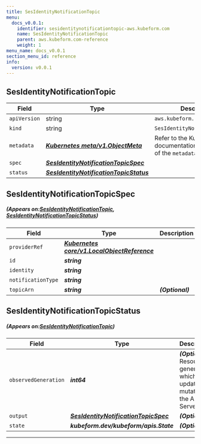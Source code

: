 ```yaml
---
title: SesIdentityNotificationTopic
menu:
  docs_v0.0.1:
    identifier: sesidentitynotificationtopic-aws.kubeform.com
    name: SesIdentityNotificationTopic
    parent: aws.kubeform.com-reference
    weight: 1
menu_name: docs_v0.0.1
section_menu_id: reference
info:
  version: v0.0.1
---
```


## SesIdentityNotificationTopic
| Field | Type | Description |
| ------ | ----- | ----------- |
| `apiVersion` | string | `aws.kubeform.com/v1alpha1` |
|    `kind` | string | `SesIdentityNotificationTopic` |
| `metadata` | ***[Kubernetes meta/v1.ObjectMeta](https://kubernetes.io/docs/reference/generated/kubernetes-api/v1.13/#objectmeta-v1-meta)***|Refer to the Kubernetes API documentation for the fields of the `metadata` field.|
| `spec` | ***[SesIdentityNotificationTopicSpec](#SesIdentityNotificationTopicSpec)***||
| `status` | ***[SesIdentityNotificationTopicStatus](#SesIdentityNotificationTopicStatus)***||
## SesIdentityNotificationTopicSpec
##### (Appears on:[SesIdentityNotificationTopic](#SesIdentityNotificationTopic), [SesIdentityNotificationTopicStatus](#SesIdentityNotificationTopicStatus))
| Field | Type | Description |
| ------ | ----- | ----------- |
| `providerRef` | ***[Kubernetes core/v1.LocalObjectReference](https://kubernetes.io/docs/reference/generated/kubernetes-api/v1.13/#localobjectreference-v1-core)***||
| `id` | ***string***||
| `identity` | ***string***||
| `notificationType` | ***string***||
| `topicArn` | ***string***| ***(Optional)*** |
## SesIdentityNotificationTopicStatus
##### (Appears on:[SesIdentityNotificationTopic](#SesIdentityNotificationTopic))
| Field | Type | Description |
| ------ | ----- | ----------- |
| `observedGeneration` | ***int64***| ***(Optional)*** Resource generation, which is updated on mutation by the API Server.|
| `output` | ***[SesIdentityNotificationTopicSpec](#SesIdentityNotificationTopicSpec)***| ***(Optional)*** |
| `state` | ***kubeform.dev/kubeform/apis.State***| ***(Optional)*** |
---
